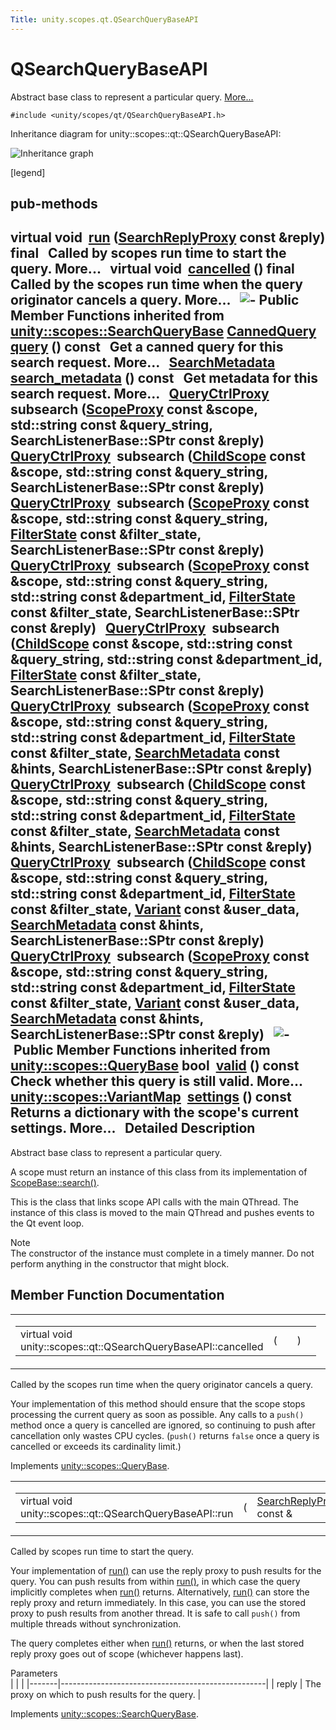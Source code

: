 ```yaml
---
Title: unity.scopes.qt.QSearchQueryBaseAPI
---
```

        
QSearchQueryBaseAPI
===================

Abstract base class to represent a particular query. [More...](#details)

`#include <unity/scopes/qt/QSearchQueryBaseAPI.h>`

Inheritance diagram for unity::scopes::qt::QSearchQueryBaseAPI:

![Inheritance graph](https://developer.ubuntu.com/static/devportal_uploaded/63f6b6c2-b6fc-483e-8179-3d60a42c3c4e-api/scopes/cpp/sdk-15.04.4/unity.scopes.qt.QSearchQueryBaseAPI/classunity_1_1scopes_1_1qt_1_1_q_search_query_base_a_p_i__inherit__graph.png)

<span class="legend">\[legend\]</span>

pub-methods
------------------------------------------------------

virtual void 
<a href="#ade9ee7a415d8fcfc4f2391dae8bb37fb">run</a> (<a href="../unity.scopes.md#a9cd604d9b842ac3b2b8636c2165dec1f">SearchReplyProxy</a> const &reply) final
 
Called by scopes run time to start the query. More...
 
virtual void 
<a href="#a81a9ed98e8b092e4cd48aed63bb49f1a">cancelled</a> () final
 
Called by the scopes run time when the query originator cancels a query. More...
 
![-](https://developer.ubuntu.com/static/devportal_uploaded/0c784e4b-bc3b-47b6-a570-f1312d4441fa-api/scopes/cpp/sdk-15.04.4/unity.scopes.qt.QSearchQueryBaseAPI/closed.png) Public Member Functions inherited from <a href="unity.scopes.SearchQueryBase.md">unity::scopes::SearchQueryBase</a>
<a href="unity.scopes.CannedQuery.md">CannedQuery</a> 
<a href="../unity.scopes.SearchQueryBase.md#a40d6b29a54d2fbd68870ffe38cab740f">query</a> () const
 
Get a canned query for this search request. More...
 
<a href="unity.scopes.SearchMetadata.md">SearchMetadata</a> 
<a href="../unity.scopes.SearchQueryBase.md#a5ede5797f5ea09eaf1cf6a14d03bfe1f">search_metadata</a> () const
 
Get metadata for this search request. More...
 
<a href="../unity.scopes.md#a35e73cba26e0db0b36ffa0283a7d55dd">QueryCtrlProxy</a> 
**subsearch** (<a href="../unity.scopes.md#a94db15da410f8419e4da711db842aaae">ScopeProxy</a> const &scope, std::string const &query\_string, SearchListenerBase::SPtr const &reply)
 
<a href="../unity.scopes.md#a35e73cba26e0db0b36ffa0283a7d55dd">QueryCtrlProxy</a> 
**subsearch** (<a href="unity.scopes.ChildScope.md">ChildScope</a> const &scope, std::string const &query\_string, SearchListenerBase::SPtr const &reply)
 
<a href="../unity.scopes.md#a35e73cba26e0db0b36ffa0283a7d55dd">QueryCtrlProxy</a> 
**subsearch** (<a href="../unity.scopes.md#a94db15da410f8419e4da711db842aaae">ScopeProxy</a> const &scope, std::string const &query\_string, <a href="unity.scopes.FilterState.md">FilterState</a> const &filter\_state, SearchListenerBase::SPtr const &reply)
 
<a href="../unity.scopes.md#a35e73cba26e0db0b36ffa0283a7d55dd">QueryCtrlProxy</a> 
**subsearch** (<a href="../unity.scopes.md#a94db15da410f8419e4da711db842aaae">ScopeProxy</a> const &scope, std::string const &query\_string, std::string const &department\_id, <a href="unity.scopes.FilterState.md">FilterState</a> const &filter\_state, SearchListenerBase::SPtr const &reply)
 
<a href="../unity.scopes.md#a35e73cba26e0db0b36ffa0283a7d55dd">QueryCtrlProxy</a> 
**subsearch** (<a href="unity.scopes.ChildScope.md">ChildScope</a> const &scope, std::string const &query\_string, std::string const &department\_id, <a href="unity.scopes.FilterState.md">FilterState</a> const &filter\_state, SearchListenerBase::SPtr const &reply)
 
<a href="../unity.scopes.md#a35e73cba26e0db0b36ffa0283a7d55dd">QueryCtrlProxy</a> 
**subsearch** (<a href="../unity.scopes.md#a94db15da410f8419e4da711db842aaae">ScopeProxy</a> const &scope, std::string const &query\_string, std::string const &department\_id, <a href="unity.scopes.FilterState.md">FilterState</a> const &filter\_state, <a href="unity.scopes.SearchMetadata.md">SearchMetadata</a> const &hints, SearchListenerBase::SPtr const &reply)
 
<a href="../unity.scopes.md#a35e73cba26e0db0b36ffa0283a7d55dd">QueryCtrlProxy</a> 
**subsearch** (<a href="unity.scopes.ChildScope.md">ChildScope</a> const &scope, std::string const &query\_string, std::string const &department\_id, <a href="unity.scopes.FilterState.md">FilterState</a> const &filter\_state, <a href="unity.scopes.SearchMetadata.md">SearchMetadata</a> const &hints, SearchListenerBase::SPtr const &reply)
 
<a href="../unity.scopes.md#a35e73cba26e0db0b36ffa0283a7d55dd">QueryCtrlProxy</a> 
**subsearch** (<a href="unity.scopes.ChildScope.md">ChildScope</a> const &scope, std::string const &query\_string, std::string const &department\_id, <a href="unity.scopes.FilterState.md">FilterState</a> const &filter\_state, <a href="unity.scopes.Variant.md">Variant</a> const &user\_data, <a href="unity.scopes.SearchMetadata.md">SearchMetadata</a> const &hints, SearchListenerBase::SPtr const &reply)
 
<a href="../unity.scopes.md#a35e73cba26e0db0b36ffa0283a7d55dd">QueryCtrlProxy</a> 
**subsearch** (<a href="../unity.scopes.md#a94db15da410f8419e4da711db842aaae">ScopeProxy</a> const &scope, std::string const &query\_string, std::string const &department\_id, <a href="unity.scopes.FilterState.md">FilterState</a> const &filter\_state, <a href="unity.scopes.Variant.md">Variant</a> const &user\_data, <a href="unity.scopes.SearchMetadata.md">SearchMetadata</a> const &hints, SearchListenerBase::SPtr const &reply)
 
![-](https://developer.ubuntu.com/static/devportal_uploaded/48f91953-2db0-40b8-b707-877c1a4f662e-api/scopes/cpp/sdk-15.04.4/unity.scopes.qt.QSearchQueryBaseAPI/closed.png) Public Member Functions inherited from <a href="unity.scopes.QueryBase.md">unity::scopes::QueryBase</a>
bool 
<a href="../unity.scopes.QueryBase.md#a095e61eabe2042eeea5c4df1a444d7d4">valid</a> () const
 
Check whether this query is still valid. More...
 
<a href="../unity.scopes.md#ad5d8ccfa11a327fca6f3e4cee11f4c10">unity::scopes::VariantMap</a> 
<a href="../unity.scopes.QueryBase.md#ab6a25ba587387a7f490b8b5a081e9ed6">settings</a> () const
 
Returns a dictionary with the scope's current settings. More...
 
<span id="details"></span>
Detailed Description
--------------------

Abstract base class to represent a particular query.

A scope must return an instance of this class from its implementation of <a href="../unity.scopes.ScopeBase.md#a0e4969ff26dc1d396d74c56d896fd564" title="Called by the scopes runtime when a scope needs to instantiate a query. ">ScopeBase::search()</a>.

This is the class that links scope API calls with the main QThread. The instance of this class is moved to the main QThread and pushes events to the Qt event loop.

Note  
The constructor of the instance must complete in a timely manner. Do not perform anything in the constructor that might block.

Member Function Documentation
-----------------------------

<span id="a81a9ed98e8b092e4cd48aed63bb49f1a" class="anchor"></span>
<table>
<colgroup>
<col width="50%" />
<col width="50%" />
</colgroup>
<tbody>
<tr class="odd">
<td><table>
<tbody>
<tr class="odd">
<td>virtual void unity::scopes::qt::QSearchQueryBaseAPI::cancelled</td>
<td>(</td>
<td></td>
<td>)</td>
<td></td>
</tr>
</tbody>
</table></td>
<td><span class="mlabels"><span class="mlabel">final</span><span class="mlabel">virtual</span></span></td>
</tr>
</tbody>
</table>

Called by the scopes run time when the query originator cancels a query.

Your implementation of this method should ensure that the scope stops processing the current query as soon as possible. Any calls to a `push()` method once a query is cancelled are ignored, so continuing to push after cancellation only wastes CPU cycles. (`push()` returns `false` once a query is cancelled or exceeds its cardinality limit.)

Implements <a href="../unity.scopes.QueryBase.md#a596b19dbfd6efe96b834be75a9b64c68">unity::scopes::QueryBase</a>.

<span id="ade9ee7a415d8fcfc4f2391dae8bb37fb" class="anchor"></span>
<table>
<colgroup>
<col width="50%" />
<col width="50%" />
</colgroup>
<tbody>
<tr class="odd">
<td><table>
<tbody>
<tr class="odd">
<td>virtual void unity::scopes::qt::QSearchQueryBaseAPI::run</td>
<td>(</td>
<td><a href="../unity.scopes.md#a9cd604d9b842ac3b2b8636c2165dec1f">SearchReplyProxy</a> const &amp; </td>
<td><em>reply</em></td>
<td>)</td>
<td></td>
</tr>
</tbody>
</table></td>
<td><span class="mlabels"><span class="mlabel">final</span><span class="mlabel">virtual</span></span></td>
</tr>
</tbody>
</table>

Called by scopes run time to start the query.

Your implementation of <a href="#ade9ee7a415d8fcfc4f2391dae8bb37fb" title="Called by scopes run time to start the query. ">run()</a> can use the reply proxy to push results for the query. You can push results from within <a href="#ade9ee7a415d8fcfc4f2391dae8bb37fb" title="Called by scopes run time to start the query. ">run()</a>, in which case the query implicitly completes when <a href="#ade9ee7a415d8fcfc4f2391dae8bb37fb" title="Called by scopes run time to start the query. ">run()</a> returns. Alternatively, <a href="#ade9ee7a415d8fcfc4f2391dae8bb37fb" title="Called by scopes run time to start the query. ">run()</a> can store the reply proxy and return immediately. In this case, you can use the stored proxy to push results from another thread. It is safe to call `push()` from multiple threads without synchronization.

The query completes either when <a href="#ade9ee7a415d8fcfc4f2391dae8bb37fb" title="Called by scopes run time to start the query. ">run()</a> returns, or when the last stored reply proxy goes out of scope (whichever happens last).

Parameters  
|       |                                                   |
|-------|---------------------------------------------------|
| reply | The proxy on which to push results for the query. |

Implements <a href="../unity.scopes.SearchQueryBase.md#afc4f15b2266838d7da75b05ea37d504b">unity::scopes::SearchQueryBase</a>.

